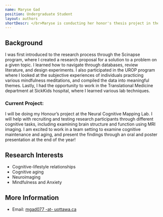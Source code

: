 ```yaml
---
name: Maryse Gad
position: Undergraduate Student
layout: authors
shortDescr: </br>Maryse is conducting her honor's thesis project in the lab and will focus on understanding the age related effects on working memory.
---
```

## Background

I was first introduced to the research process through the Scinapse program, where I created a research proposal for a solution to a problem on a given topic. I learned how to navigate through databases, review literature, and design experiments. 
I also participated in the UROP program where I looked at the subjective experiences of individuals practicing various mindfulness meditations, and compiled the data into meaningful themes.
Lastly, I had the opportunity to work in the Translational Medicine department at SickKids hospital, where I learned various lab techniques.

### Current Project:
I will be doing my Honour’s project at the Neural Cognitive Mapping Lab. I will help with recruiting and testing research participants through different cognitive tasks, including examining brain structure and function using MRI imaging. I am excited to work in a team setting to examine cognitive maintenance and aging, and present the findings through an oral and poster presentation at the end of the year!



## Research Interests

* Cognitive-lifestyle relationships
* Cognitive aging
* Neuroimaging
* Mindfulness and Anxiety


## More Information

* Email: <a href='mailto:mgad077@uottawa.ca'>mgad077 -at- uottawa.ca</a>
